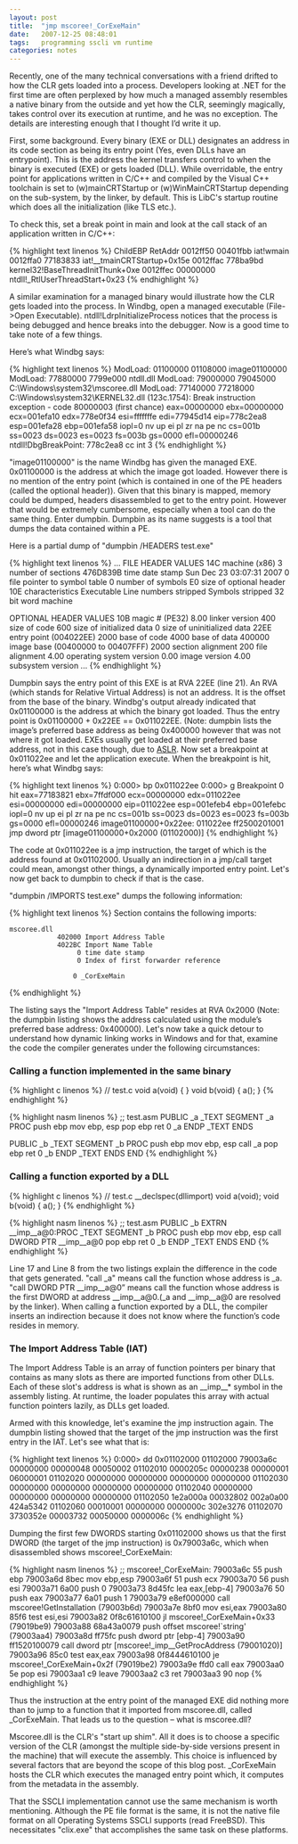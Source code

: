 ```yaml
---
layout: post
title:  "jmp mscoree!_CorExeMain"
date:   2007-12-25 08:48:01
tags:   programming sscli vm runtime
categories: notes
---
```


Recently, one of the many technical conversations with a friend
drifted to how the CLR gets loaded into a process. Developers looking
at .NET for the first time are often perplexed by how much a managed
assembly resembles a native binary from the outside and yet how the
CLR, seemingly magically, takes control over its execution at runtime, and he was
no exception. The details are interesting enough that I thought I’d
write it up.

First, some background. Every binary (EXE or DLL) designates an address in its code section as
being its entry point (Yes, even DLLs have an entrypoint). This is the address the kernel
transfers control to when the binary is executed (EXE) or gets loaded
(DLL). While overridable, the entry point for applications
written in C/C++ and compiled by the Visual C++ toolchain is set to (w)mainCRTStartup or
(w)WinMainCRTStartup depending on the sub-system, by the linker, by
default. This is LibC's startup routine which does all the
initialization (like TLS etc.).

To check this, set a break point in main and look at the call stack of
an application written in C/C++: 

{% highlight text linenos %}
ChildEBP RetAddr
0012ff50 00401fbb iat!wmain
0012ffa0 77183833 iat!__tmainCRTStartup+0x15e
0012ffac 778ba9bd kernel32!BaseThreadInitThunk+0xe
0012ffec 00000000 ntdll!_RtlUserThreadStart+0x23
{% endhighlight %}

A similar examination for a managed binary would illustrate how the CLR
gets loaded into the process. In Windbg, open a managed executable
(File->Open Executable). ntdll!LdrpInitializeProcess notices that the
process is being debugged and hence breaks into the debugger. Now is a
good time to take note of a few things.

Here’s what Windbg says:

{% highlight text linenos %}
ModLoad: 01100000 01108000   image01100000 
ModLoad: 77880000 7799e000   ntdll.dll 
ModLoad: 79000000 79045000   C:\Windows\system32\mscoree.dll 
ModLoad: 77140000 77218000   C:\Windows\system32\KERNEL32.dll 
(123c.1754): Break instruction exception - code 80000003 (first chance) 
eax=00000000 ebx=00000000 ecx=001efa10 edx=778e0f34 esi=fffffffe edi=77945d14 
eip=778c2ea8 esp=001efa28 ebp=001efa58 iopl=0         nv up ei pl zr na pe nc 
cs=001b  ss=0023  ds=0023  es=0023  fs=003b  gs=0000             efl=00000246 
ntdll!DbgBreakPoint: 
778c2ea8 cc              int     3
{% endhighlight %}

"image01100000" is the name Windbg has given the managed
EXE. 0x01100000 is the address at which the image got 
loaded. However there is no mention of the entry point (which is
contained in one of the PE headers (called the optional header)). Given
that this binary is mapped, memory could be dumped, headers
disassembled to get to the entry point. However that would be
extremely cumbersome, especially when a tool can do the same
thing. Enter dumpbin. Dumpbin as its name suggests is a tool that
dumps the data contained within a PE.

Here is a partial dump of "dumpbin /HEADERS test.exe"

{% highlight text linenos %}
...
FILE HEADER VALUES 
             14C machine (x86) 
               3 number of sections 
        476D839B time date stamp Sun Dec 23 03:07:31 2007 
               0 file pointer to symbol table 
               0 number of symbols 
              E0 size of optional header 
             10E characteristics 
                   Executable 
                   Line numbers stripped 
                   Symbols stripped 
                   32 bit word machine 
 
OPTIONAL HEADER VALUES 
             10B magic # (PE32) 
            8.00 linker version 
             400 size of code 
             600 size of initialized data 
               0 size of uninitialized data 
            22EE entry point (004022EE) 
            2000 base of code 
            4000 base of data 
          400000 image base (00400000 to 00407FFF) 
            2000 section alignment 
             200 file alignment 
            4.00 operating system version 
            0.00 image version 
            4.00 subsystem version 
...
{% endhighlight %}

Dumpbin says the entry point of this EXE is at RVA 22EE (line 21). An RVA (which
stands for Relative Virtual Address) is not an address. It
is the offset from the base of the binary. Windbg's output already
indicated that 0x01100000 is the address at which the binary got
loaded. Thus the entry point is 0x01100000 + 0x22EE ==
0x011022EE. (Note: dumpbin lists the image’s preferred base address as
being 0x400000 however that was not where it got loaded. EXEs usually
get loaded at their preferred base address, not in this case though,
due to [ASLR](http://www.microsoft.com/technet/technetmag/issues/2007/04/VistaKernel/default.aspx). Now
set a breakpoint at 0x011022ee and let the application execute.
When the breakpoint is hit, here’s what Windbg says:</p>

{% highlight text linenos %}
0:000> bp 0x011022ee 
0:000> g 
Breakpoint 0 hit 
eax=77183821 ebx=7ffdf000 ecx=00000000 edx=011022ee esi=00000000 edi=00000000 
eip=011022ee esp=001efeb4 ebp=001efebc iopl=0         nv up ei pl zr na pe nc 
cs=001b  ss=0023  ds=0023  es=0023  fs=003b  gs=0000             efl=00000246 
image01100000+0x22ee: 
011022ee ff2500201001    jmp     dword ptr [image01100000+0x2000 (01102000)]
{% endhighlight %}

The code at 0x011022ee is a jmp instruction, the target of which is the
address found at 0x01102000. Usually an indirection in a jmp/call
target could mean, amongst other things, a dynamically imported entry
point. Let's now get back to dumpbin to check if that is the case.

"dumpbin /IMPORTS test.exe" dumps the following information:

{% highlight text linenos %}
Section contains the following imports: 
 
    mscoree.dll 
                402000 Import Address Table 
                4022BC Import Name Table 
                     0 time date stamp 
                     0 Index of first forwarder reference 
 
                    0 _CorExeMain
{% endhighlight %}

The listing says the "Import Address Table" resides at RVA 0x2000
(Note: the dumpbin listing shows the address calculated using the
module’s preferred base address: 0x400000). Let's now take a quick
detour to understand how dynamic linking works in Windows and for
that, examine the code the compiler generates under the following
circumstances: 

### Calling a function implemented in the same binary

{% highlight c linenos %}
// test.c 
void a(void) { } 
void b(void) { a(); }
{% endhighlight %}

{% highlight nasm linenos %}
;; test.asm 
PUBLIC _a 
_TEXT SEGMENT 
_a PROC 
 push ebp 
 mov ebp, esp 
 pop ebp 
 ret 0 
_a ENDP 
_TEXT ENDS 

PUBLIC _b 
_TEXT SEGMENT 
_b PROC 
 push ebp 
 mov ebp, esp 
 call _a
 pop ebp 
 ret 0 
_b ENDP 
_TEXT ENDS 
END
{% endhighlight %}

###  Calling a function exported by a DLL

{% highlight c linenos %}
// test.c 
__declspec(dllimport) void a(void); 
void b(void) { a(); }
{% endhighlight %}

{% highlight nasm linenos %}
;; test.asm 
PUBLIC _b 
EXTRN __imp__a@0:PROC 
_TEXT SEGMENT 
_b PROC 
 push ebp 
 mov ebp, esp 
 call DWORD PTR __imp__a@0
 pop ebp 
 ret 0 
_b ENDP 
_TEXT ENDS 
END
{% endhighlight %}


Line 17 and Line 8 from the two listings explain the difference in the code that gets
generated. "call _a" means call the function whose address is
_a. "call DWORD PTR \_\_imp\_\_a@0” means call the function whose address
is the first DWORD  at address \_\_imp\_\_a@0.(\_a and \_\_imp\_\_a@0 are
resolved by the linker). When calling a function exported by
a DLL, the compiler inserts an indirection because it does not know
where the function’s code resides in memory.

### The Import Address Table (IAT)

The Import Address Table is an array of function pointers per binary that contains as many slots as
there are imported functions from other DLLs. Each of these slot's
address is what is shown as an \_\_imp\_\_* symbol in the assembly
listing. At runtime, the loader populates this array with actual
function pointers lazily, as DLLs get loaded.

Armed with this knowledge, let's examine the jmp instruction
again. The dumpbin listing showed that the target of the jmp
instruction was the first entry in the IAT. Let's see what that is:

{% highlight text linenos %}
0:000> dd 0x01102000 
01102000  79003a6c 00000000 00000048 00050002 
01102010  0000205c 00000238 00000001 06000001 
01102020  00000000 00000000 00000000 00000000 
01102030  00000000 00000000 00000000 00000000 
01102040  00000000 00000000 00000000 00000000 
01102050  1e2a000a 00032802 002a0a00 424a5342 
01102060  00010001 00000000 0000000c 302e3276 
01102070  3730352e 00003732 00050000 0000006c
{% endhighlight %}

Dumping the first few DWORDS starting 0x01102000 shows us that the
first DWORD (the target of the jmp instruction) is 0x79003a6c, which
when disassembled shows mscoree!_CorExeMain:

{% highlight nasm linenos %}
;; mscoree!_CorExeMain: 
79003a6c 55              push    ebp 
79003a6d 8bec            mov     ebp,esp 
79003a6f 51              push    ecx 
79003a70 56              push    esi 
79003a71 6a00            push    0 
79003a73 8d45fc          lea     eax,[ebp-4] 
79003a76 50              push    eax 
79003a77 6a01            push    1 
79003a79 e8ef000000      call    mscoree!GetInstallation (79003b6d) 
79003a7e 8bf0            mov     esi,eax 
79003a80 85f6            test    esi,esi 
79003a82 0f8c61610100    jl      mscoree!_CorExeMain+0x33 (79019be9) 
79003a88 68a43a0079      push    offset mscoree!`string' (79003aa4) 
79003a8d ff75fc          push    dword ptr [ebp-4] 
79003a90 ff1520100079    call    dword ptr [mscoree!_imp__GetProcAddress (79001020)] 
79003a96 85c0            test    eax,eax 
79003a98 0f8444610100    je      mscoree!_CorExeMain+0x2f (79019be2) 
79003a9e ffd0            call    eax 
79003aa0 5e              pop     esi 
79003aa1 c9              leave 
79003aa2 c3              ret 
79003aa3 90              nop
{% endhighlight %}

Thus the instruction at the entry point of the managed EXE did nothing
more than to jump to a function that it imported from
mscoree.dll, called _CorExeMain. That leads us to the question – what is mscoree.dll? 

Mscoree.dll is the CLR's "start up shim". All it does is to choose a
specific version of the CLR (amongst the multiple side-by-side
versions present in the machine) that will execute the assembly. This
choice is influenced by several factors that are beyond the scope of
this blog post. _CorExeMain hosts the CLR which executes the managed
entry point which, it computes from the metadata in the assembly.

That the SSCLI implementation cannot use the same mechanism is worth
mentioning. Although the PE file format is the same, it is not the
native file format on all Operating Systems SSCLI supports (read
FreeBSD). This necessitates "clix.exe" that accomplishes the same
task on these platforms.
